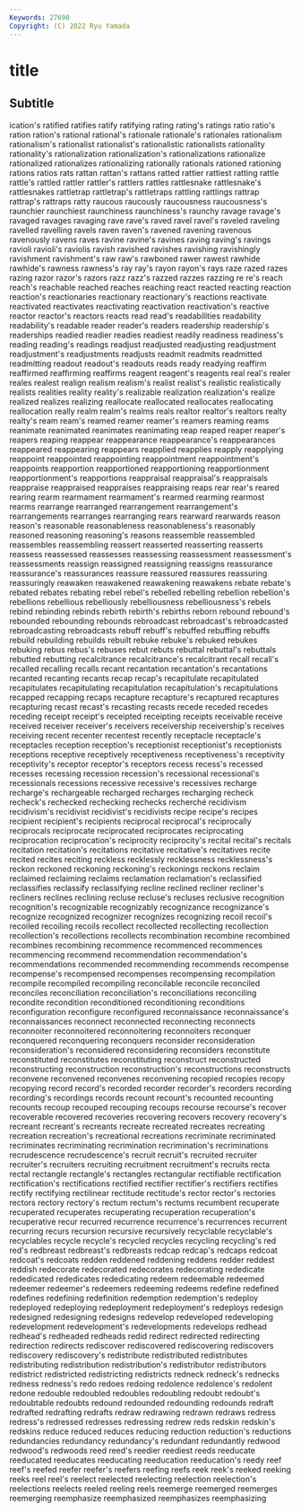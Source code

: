 ```yaml
---
Keywords: 27690
Copyright: (C) 2022 Ryu Yamada
---
```



# title

## Subtitle
ication's ratified ratifies ratify ratifying rating rating's ratings
ratio ratio's ration ration's rational rational's rationale rationale's rationales rationalism
rationalism's rationalist rationalist's rationalistic rationalists rationality rationality's rationalization rationalization's rationalizations
rationalize rationalized rationalizes rationalizing rationally rationals rationed rationing rations ratios
rats rattan rattan's rattans ratted rattier rattiest ratting rattle rattle's
rattled rattler rattler's rattlers rattles rattlesnake rattlesnake's rattlesnakes rattletrap rattletrap's
rattletraps rattling rattlings rattrap rattrap's rattraps ratty raucous raucously raucousness
raucousness's raunchier raunchiest raunchiness raunchiness's raunchy ravage ravage's ravaged ravages
ravaging rave rave's raved ravel ravel's raveled raveling ravelled ravelling
ravels raven raven's ravened ravening ravenous ravenously ravens raves ravine
ravine's ravines raving raving's ravings ravioli ravioli's raviolis ravish ravished
ravishes ravishing ravishingly ravishment ravishment's raw raw's rawboned rawer rawest
rawhide rawhide's rawness rawness's ray ray's rayon rayon's rays raze
razed razes razing razor razor's razors razz razz's razzed razzes
razzing re re's reach reach's reachable reached reaches reaching react
reacted reacting reaction reaction's reactionaries reactionary reactionary's reactions reactivate reactivated
reactivates reactivating reactivation reactivation's reactive reactor reactor's reactors reacts read
read's readabilities readability readability's readable reader reader's readers readership readership's
readerships readied readier readies readiest readily readiness readiness's reading reading's
readings readjust readjusted readjusting readjustment readjustment's readjustments readjusts readmit readmits
readmitted readmitting readout readout's readouts reads ready readying reaffirm reaffirmed
reaffirming reaffirms reagent reagent's reagents real real's realer reales realest
realign realism realism's realist realist's realistic realistically realists realities reality
reality's realizable realization realization's realize realized realizes realizing reallocate reallocated
reallocates reallocating reallocation really realm realm's realms reals realtor realtor's
realtors realty realty's ream ream's reamed reamer reamer's reamers reaming
reams reanimate reanimated reanimates reanimating reap reaped reaper reaper's reapers
reaping reappear reappearance reappearance's reappearances reappeared reappearing reappears reapplied reapplies
reapply reapplying reappoint reappointed reappointing reappointment reappointment's reappoints reapportion reapportioned
reapportioning reapportionment reapportionment's reapportions reappraisal reappraisal's reappraisals reappraise reappraised reappraises
reappraising reaps rear rear's reared rearing rearm rearmament rearmament's rearmed
rearming rearmost rearms rearrange rearranged rearrangement rearrangement's rearrangements rearranges rearranging
rears rearward rearwards reason reason's reasonable reasonableness reasonableness's reasonably reasoned
reasoning reasoning's reasons reassemble reassembled reassembles reassembling reassert reasserted reasserting
reasserts reassess reassessed reassesses reassessing reassessment reassessment's reassessments reassign reassigned
reassigning reassigns reassurance reassurance's reassurances reassure reassured reassures reassuring reassuringly
reawaken reawakened reawakening reawakens rebate rebate's rebated rebates rebating rebel
rebel's rebelled rebelling rebellion rebellion's rebellions rebellious rebelliously rebelliousness rebelliousness's
rebels rebind rebinding rebinds rebirth rebirth's rebirths reborn rebound rebound's
rebounded rebounding rebounds rebroadcast rebroadcast's rebroadcasted rebroadcasting rebroadcasts rebuff rebuff's
rebuffed rebuffing rebuffs rebuild rebuilding rebuilds rebuilt rebuke rebuke's rebuked
rebukes rebuking rebus rebus's rebuses rebut rebuts rebuttal rebuttal's rebuttals
rebutted rebutting recalcitrance recalcitrance's recalcitrant recall recall's recalled recalling recalls
recant recantation recantation's recantations recanted recanting recants recap recap's recapitulate
recapitulated recapitulates recapitulating recapitulation recapitulation's recapitulations recapped recapping recaps recapture
recapture's recaptured recaptures recapturing recast recast's recasting recasts recede receded
recedes receding receipt receipt's receipted receipting receipts receivable receive received
receiver receiver's receivers receivership receivership's receives receiving recent recenter recentest
recently receptacle receptacle's receptacles reception reception's receptionist receptionist's receptionists receptions
receptive receptively receptiveness receptiveness's receptivity receptivity's receptor receptor's receptors recess
recess's recessed recesses recessing recession recession's recessional recessional's recessionals recessions
recessive recessive's recessives recharge recharge's rechargeable recharged recharges recharging recheck
recheck's rechecked rechecking rechecks recherché recidivism recidivism's recidivist recidivist's recidivists
recipe recipe's recipes recipient recipient's recipients reciprocal reciprocal's reciprocally reciprocals
reciprocate reciprocated reciprocates reciprocating reciprocation reciprocation's reciprocity reciprocity's recital recital's
recitals recitation recitation's recitations recitative recitative's recitatives recite recited recites
reciting reckless recklessly recklessness recklessness's reckon reckoned reckoning reckoning's reckonings
reckons reclaim reclaimed reclaiming reclaims reclamation reclamation's reclassified reclassifies reclassify
reclassifying recline reclined recliner recliner's recliners reclines reclining recluse recluse's
recluses reclusive recognition recognition's recognizable recognizably recognizance recognizance's recognize recognized
recognizer recognizes recognizing recoil recoil's recoiled recoiling recoils recollect recollected
recollecting recollection recollection's recollections recollects recombination recombine recombined recombines recombining
recommence recommenced recommences recommencing recommend recommendation recommendation's recommendations recommended recommending
recommends recompense recompense's recompensed recompenses recompensing recompilation recompile recompiled recompiling
reconcilable reconcile reconciled reconciles reconciliation reconciliation's reconciliations reconciling recondite recondition
reconditioned reconditioning reconditions reconfiguration reconfigure reconfigured reconnaissance reconnaissance's reconnaissances reconnect
reconnected reconnecting reconnects reconnoiter reconnoitered reconnoitering reconnoiters reconquer reconquered reconquering
reconquers reconsider reconsideration reconsideration's reconsidered reconsidering reconsiders reconstitute reconstituted reconstitutes
reconstituting reconstruct reconstructed reconstructing reconstruction reconstruction's reconstructions reconstructs reconvene reconvened
reconvenes reconvening recopied recopies recopy recopying record record's recorded recorder
recorder's recorders recording recording's recordings records recount recount's recounted recounting
recounts recoup recouped recouping recoups recourse recourse's recover recoverable recovered
recoveries recovering recovers recovery recovery's recreant recreant's recreants recreate recreated
recreates recreating recreation recreation's recreational recreations recriminate recriminated recriminates recriminating
recrimination recrimination's recriminations recrudescence recrudescence's recruit recruit's recruited recruiter recruiter's
recruiters recruiting recruitment recruitment's recruits recta rectal rectangle rectangle's rectangles
rectangular rectifiable rectification rectification's rectifications rectified rectifier rectifier's rectifiers rectifies
rectify rectifying rectilinear rectitude rectitude's rector rector's rectories rectors rectory
rectory's rectum rectum's rectums recumbent recuperate recuperated recuperates recuperating recuperation
recuperation's recuperative recur recurred recurrence recurrence's recurrences recurrent recurring recurs
recursion recursive recursively recyclable recyclable's recyclables recycle recycle's recycled recycles
recycling recycling's red red's redbreast redbreast's redbreasts redcap redcap's redcaps
redcoat redcoat's redcoats redden reddened reddening reddens redder reddest reddish
redecorate redecorated redecorates redecorating rededicate rededicated rededicates rededicating redeem redeemable
redeemed redeemer redeemer's redeemers redeeming redeems redefine redefined redefines redefining
redefinition redemption redemption's redeploy redeployed redeploying redeployment redeployment's redeploys redesign
redesigned redesigning redesigns redevelop redeveloped redeveloping redevelopment redevelopment's redevelopments redevelops
redhead redhead's redheaded redheads redid redirect redirected redirecting redirection redirects
rediscover rediscovered rediscovering rediscovers rediscovery rediscovery's redistribute redistributed redistributes redistributing
redistribution redistribution's redistributor redistributors redistrict redistricted redistricting redistricts redneck redneck's
rednecks redness redness's redo redoes redoing redolence redolence's redolent redone
redouble redoubled redoubles redoubling redoubt redoubt's redoubtable redoubts redound redounded
redounding redounds redraft redrafted redrafting redrafts redraw redrawing redrawn redraws
redress redress's redressed redresses redressing redrew reds redskin redskin's redskins
reduce reduced reduces reducing reduction reduction's reductions redundancies redundancy redundancy's
redundant redundantly redwood redwood's redwoods reed reed's reedier reediest reeds
reeducate reeducated reeducates reeducating reeducation reeducation's reedy reef reef's reefed
reefer reefer's reefers reefing reefs reek reek's reeked reeking reeks
reel reel's reelect reelected reelecting reelection reelection's reelections reelects reeled
reeling reels reemerge reemerged reemerges reemerging reemphasize reemphasized reemphasizes reemphasizing
